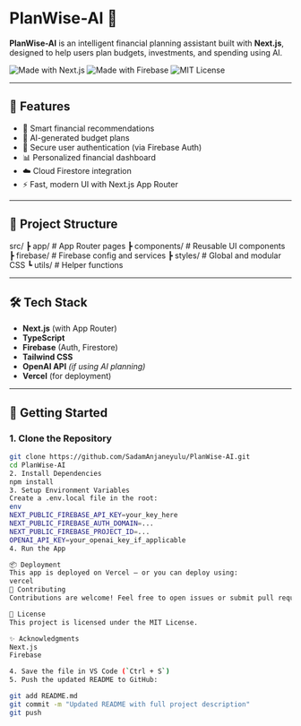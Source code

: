 # PlanWise-AI 🚀

**PlanWise-AI** is an intelligent financial planning assistant built with **Next.js**, designed to help users plan budgets, investments, and spending using AI.

![Made with Next.js](https://img.shields.io/badge/Next.js-black?style=for-the-badge&logo=next.js)
![Made with Firebase](https://img.shields.io/badge/Firebase-yellow?style=for-the-badge&logo=firebase)
![MIT License](https://img.shields.io/badge/license-MIT-green?style=for-the-badge)

---

## 🧩 Features

- 💸 Smart financial recommendations
- 🧠 AI-generated budget plans
- 🔐 Secure user authentication (via Firebase Auth)
- 📊 Personalized financial dashboard
- ☁️ Cloud Firestore integration
- ⚡ Fast, modern UI with Next.js App Router

---

## 📁 Project Structure

src/
┣ app/ # App Router pages
┣ components/ # Reusable UI components
┣ firebase/ # Firebase config and services
┣ styles/ # Global and modular CSS
┗ utils/ # Helper functions

---

## 🛠️ Tech Stack

- **Next.js** (with App Router)
- **TypeScript**
- **Firebase** (Auth, Firestore)
- **Tailwind CSS**
- **OpenAI API** _(if using AI planning)_
- **Vercel** (for deployment)

---

## 🚀 Getting Started

### 1. Clone the Repository

```bash
git clone https://github.com/SadamAnjaneyulu/PlanWise-AI.git
cd PlanWise-AI
2. Install Dependencies
npm install
3. Setup Environment Variables
Create a .env.local file in the root:
env
NEXT_PUBLIC_FIREBASE_API_KEY=your_key_here
NEXT_PUBLIC_FIREBASE_AUTH_DOMAIN=...
NEXT_PUBLIC_FIREBASE_PROJECT_ID=...
OPENAI_API_KEY=your_openai_key_if_applicable
4. Run the App

📦 Deployment
This app is deployed on Vercel — or you can deploy using:
vercel
🙌 Contributing
Contributions are welcome! Feel free to open issues or submit pull requests.

📄 License
This project is licensed under the MIT License.

✨ Acknowledgments
Next.js
Firebase

4. Save the file in VS Code (`Ctrl + S`)
5. Push the updated README to GitHub:

git add README.md
git commit -m "Updated README with full project description"
git push
```
